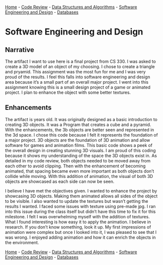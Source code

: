 [Home](README.md) - [Code Review](CodeReview.md) - [Data Structures and Algorithms](data_structures.md) - [Software Engineering and Design](softeng_design.md) - [Databases](databases.md)

<h1> Software Engineering and Design </h1>

## Narrative

The artifact I want to use here is a final project from CS 330. I was asked to create a 3D model of an object of my choosing. I chose to create a triangle and pryamid. This assignment was the most fun for me and I was very proud of the results. I feel this falls into software engineering and design area because it’s a small part of an overall major project. I went into this assignment knowing this is a small design project of a game or animated project. I plan to enhance the object with some better textures. 

## Enhancements

The artifact is years old. It was originally designed as a basic introduction to creating 3D objects. It was a Program that creates a cube and a pyramid. With the enhancements, the 3b objects are better seen and represented in the 3d space. 
I chose this code because I felt it represents the foundation of a major project. 3D objects are the foundation of 3D animation and allow software for games and animation films. This basic code shows a peek of the overall design in creating stunning 3D visuals. I am proud of this coding because it shows my understanding of the space the 3D objects exist in. As detailed in my code review, both objects needed to be moved away from each other to avoid clipping. Then with the enhancement of becoming animated, that spacing became even more important as both objects don’t collide while moving. With this addition of animation, the visual of both 3D objects are showcased as each side can now be seen.

I believe I have met the objectives given. I wanted to enhance the project by showcasing 3D objects. Making them animated allows all sides of the object to be visible. I also wanted to update the textures but wasn’t getting the results I wanted.
I faced some issues with texture using pre-made jpg. I ran into this issue during the class itself but didn’t have this time to fix it for this milestone. I felt I was overwhelming myself with the addition of textures. What I found interesting is how easy it to apply the animation. I believe in research. If you don’t know something, look it up. My first impressions of animation were complex but once I looked into it, I was pleased to see that I was wrong. I enjoyed adding animation and how it can enrich the objects in the environment.



[Home](README.md) - [Code Review](CodeReview.md) - [Data Structures and Algorithms](data_structures.md) - [Software Engineering and Design](softeng_design.md) - [Databases](databases.md)
